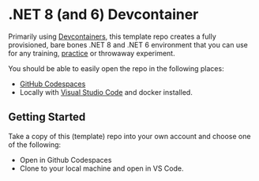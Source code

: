 # .NET 8 (and 6) Devcontainer

Primarily using [Devcontainers](https://containers.dev/), this template repo creates a fully provisioned, bare bones .NET 8 and .NET 6 environment that you can use for any training, [practice](http://codekata.com/) or throwaway experiment.

You should be able to easily open the repo in the following places:

* [GitHub Codespaces](https://github.com/features/codespaces)
* Locally with [Visual Studio Code](https://code.visualstudio.com/) and docker installed.

## Getting Started

Take a copy of this (template) repo into your own account and choose one of the following:

* Open in Github Codespaces
* Clone to your local machine and open in VS Code.
